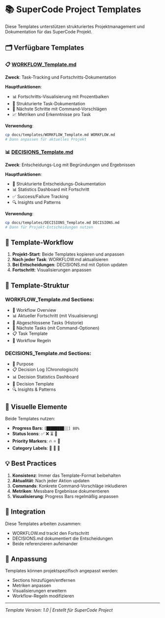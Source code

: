 # 📚 SuperCode Project Templates

Diese Templates unterstützen strukturiertes Projektmanagement und Dokumentation für das SuperCode Projekt.

## 🗂️ Verfügbare Templates

### 📋 [WORKFLOW_Template.md](WORKFLOW_Template.md)
**Zweck**: Task-Tracking und Fortschritts-Dokumentation

**Hauptfunktionen**:
- 📊 Fortschritts-Visualisierung mit Prozentbalken
- 📝 Strukturierte Task-Dokumentation
- 🚀 Nächste Schritte mit Command-Vorschlägen
- 📈 Metriken und Erkenntnisse pro Task

**Verwendung**:
```bash
cp docs/templates/WORKFLOW_Template.md WORKFLOW.md
# Dann anpassen für aktuelles Projekt
```

### 📊 [DECISIONS_Template.md](DECISIONS_Template.md)
**Zweck**: Entscheidungs-Log mit Begründungen und Ergebnissen

**Hauptfunktionen**:
- 🎯 Strukturierte Entscheidungs-Dokumentation
- 📊 Statistics Dashboard mit Fortschritt
- ✅ Success/Failure Tracking
- 🔍 Insights und Patterns

**Verwendung**:
```bash
cp docs/templates/DECISIONS_Template.md DECISIONS.md
# Dann für Projekt-Entscheidungen nutzen
```

## 🔄 Template-Workflow

1. **Projekt-Start**: Beide Templates kopieren und anpassen
2. **Nach jeder Task**: WORKFLOW.md aktualisieren
3. **Bei Entscheidungen**: DECISIONS.md mit Option updaten
4. **Fortschritt**: Visualisierungen anpassen

## 📐 Template-Struktur

### WORKFLOW_Template.md Sections:
- 🎯 Workflow Overview
- 📊 Aktueller Fortschritt (mit Visualisierung)
- 📝 Abgeschlossene Tasks (Historie)
- 🚀 Nächste Tasks (mit Command-Optionen)
- 📋 Task Template
- 🔄 Workflow Regeln

### DECISIONS_Template.md Sections:
- 🎯 Purpose
- 📋 Decision Log (Chronologisch)
- 📊 Decision Statistics Dashboard
- 📝 Decision Template
- 🔍 Insights & Patterns

## 🎨 Visuelle Elemente

Beide Templates nutzen:
- **Progress Bars**: `[████████░░] 80%`
- **Status Icons**: ✅ ❌ ⏳ 🔄
- **Priority Markers**: 🔥 ⭐ 📌
- **Category Labels**: 🔧 📝 📁

## 💡 Best Practices

1. **Konsistenz**: Immer das Template-Format beibehalten
2. **Aktualität**: Nach jeder Aktion updaten
3. **Commands**: Konkrete Command-Vorschläge inkludieren
4. **Metriken**: Messbare Ergebnisse dokumentieren
5. **Visualisierung**: Progress Bars regelmäßig anpassen

## 🔗 Integration

Diese Templates arbeiten zusammen:
- WORKFLOW.md trackt den Fortschritt
- DECISIONS.md dokumentiert die Entscheidungen
- Beide referenzieren aufeinander

## 📝 Anpassung

Templates können projektspezifisch angepasst werden:
- Sections hinzufügen/entfernen
- Metriken anpassen
- Visualisierungen erweitern
- Workflow-Regeln modifizieren

---

*Template Version: 1.0 | Erstellt für SuperCode Project*